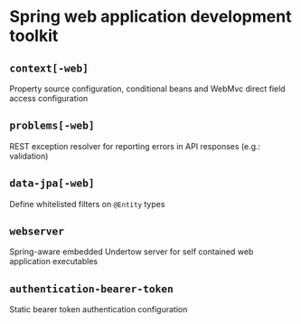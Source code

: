 # Spring web application development toolkit

## `context[-web]`

Property source configuration, conditional beans and WebMvc direct field access configuration

## `problems[-web]`

REST exception resolver for reporting errors in API responses (e.g.: validation)

## `data-jpa[-web]`

Define whitelisted filters on `@Entity` types

## `webserver`

Spring-aware embedded Undertow server for self contained web application executables

## `authentication-bearer-token`

Static bearer token authentication configuration
